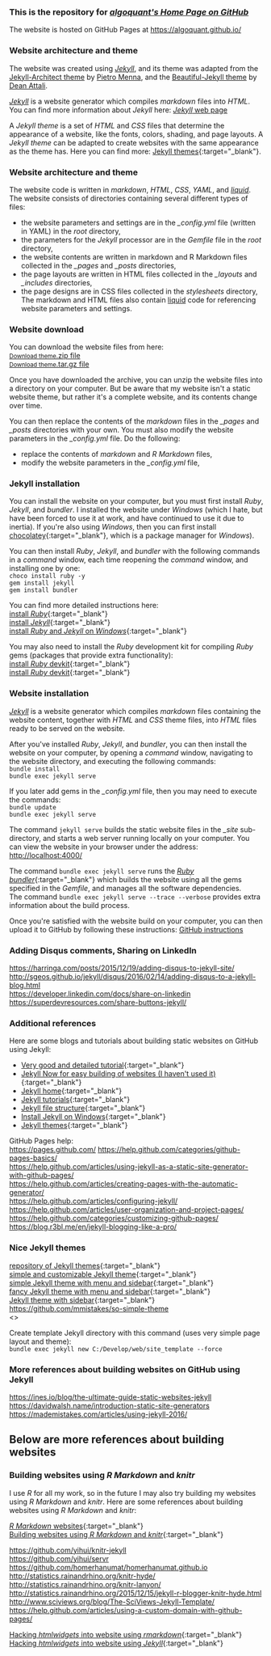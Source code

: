### This is the repository for <a href="https://algoquant.github.io/" title="algoquant's Home Page on GitHub" target="_blank"> *algoquant's Home Page on GitHub* </a>

The website is hosted on GitHub Pages at <a href="https://algoquant.github.io/" title="algoquant's Home Page on GitHub" target="_blank"> https://algoquant.github.io/ </a>

### Website architecture and theme

The website was created using [*Jekyll*](http://jekyllrb.com), and its theme was adapted from the 
<a href="https://github.com/pietromenna/jekyll-architect-theme" target="_blank"> Jekyll-Architect theme</a> 
by 
<a href="https://github.com/pietromenna" target="_blank"> Pietro Menna</a>, 
and the 
<a href="https://github.com/daattali/beautiful-jekyll" target="_blank"> Beautiful-Jekyll theme</a> 
by 
<a href="https://github.com/daattali" target="_blank"> Dean Attali</a>.

[*Jekyll*](http://jekyllrb.com) is a website generator which compiles *markdown* files into *HTML*.  You can find more information about *Jekyll* here: [*Jekyll* web page](http://jekyllrb.com)

A *Jekyll theme* is a set of *HTML* and *CSS* files that determine the appearance of a website, like the fonts, colors, shading, and page layouts.  A *Jekyll theme* can be adapted to create websites with the same appearance as the theme has.  Here you can find more: [Jekyll themes](http://jekyll.tips/templates/){:target="_blank"}.  


### Website architecture and theme

The website code is written in *markdown*, *HTML*, *CSS*, *YAML*, and [*liquid*](https://shopify.github.io/liquid/).  The website consists of directories containing several different types of files:

* the website parameters and settings are in the *\_config.yml* file (written in YAML) in the *root* directory,  
* the parameters for the *Jekyll* processor are in the *Gemfile* file in the *root* directory,  
* the website contents are written in markdown and R Markdown files collected in the *\_pages* and *\_posts* directories,  
* the page layouts are written in HTML files collected in the *\_layouts* and *\_includes* directories,  
* the page designs are in CSS files collected in the *stylesheets* directory,  
The markdown and HTML files also contain [liquid](https://shopify.github.io/liquid/) code for referencing website parameters and settings.  


### Website download

You can download the website files from here:  
<a href="https://github.com/algoquant/algoquant.github.io/archive/master.zip" class="button">
  <small>Download theme</small>.zip file</a>  
<a href="https://github.com/algoquant/algoquant.github.io/archive/master.tar.gz" class="button">
  <small>Download theme</small>.tar.gz file</a>

Once you have downloaded the archive, you can unzip the website files into a directory on your computer.  But be aware that my website isn't a static website theme, but rather it's a complete website, and its contents change over time.

You can then replace the contents of the *markdown* files in the *\_pages* and *\_posts* directories with your own.  You must also modify the website parameters in the *\_config.yml* file.  Do the following:

* replace the contents of *markdown* and *R Markdown* files,  
* modify the website parameters in the *\_config.yml* file,  


### Jekyll installation

You can install the website on your computer, but you must first install *Ruby*, *Jekyll*, and *bundler*.  I installed the website under *Windows* (which I hate, but have been forced to use it at work, and have continued to use it due to inertia).  If you're also using *Windows*, then you can first install [chocolatey](https://chocolatey.org/){:target="_blank"}, which is a package manager for *Windows*).  

You can then install *Ruby*, *Jekyll*, and *bundler* with the following commands in a *command* window, each time reopening the *command* window, and installing one by one:  
`choco install ruby -y`  
`gem install jekyll`  
`gem install bundler`  

You can find more detailed instructions here:  
[install *Ruby*](https://www.ruby-lang.org/en/downloads/){:target="_blank"}  
[install *Jekyll*](https://help.github.com/articles/setting-up-your-github-pages-site-locally-with-jekyll/){:target="_blank"}  
[install *Ruby* and *Jekyll* on *Windows*](http://jwillmer.de/blog/tutorial/how-to-install-jekyll-and-pages-gem-on-windows-10-x46){:target="_blank"}

You may also need to install the *Ruby* development kit for compiling *Ruby* gems (packages that provide extra functionality):  
[install *Ruby* devkit](https://jekyllrb.com/docs/installation/){:target="_blank"}  
[install *Ruby* devkit](https://github.com/oneclick/rubyinstaller/wiki/Development-Kit){:target="_blank"}  


### Website installation

[*Jekyll*](http://jekyllrb.com) is a website generator which compiles *markdown* files containing the website content, together with *HTML* and *CSS* theme files, into *HTML* files ready to be served on the website.  

After you've installed *Ruby*, *Jekyll*, and *bundler*, you can then install the website on your computer, by opening a *command* window, navigating to the website directory, and executing the following commands:  
`bundle install`  
`bundle exec jekyll serve`

If you later add gems in the *\_config.yml* file, then you may need to execute the commands:  
`bundle update`  
`bundle exec jekyll serve`

The command `jekyll serve` builds the static website files in the *\_site* sub-directory, and starts a web server running locally on your computer.  You can view the website in your browser under the address:  
<a href="http://localhost:4000/" title="website on your computer" target="_blank"> http://localhost:4000/ </a>

The command `bundle exec jekyll serve` runs the [*Ruby bundler*](http://bundler.io/){:target="_blank"} which builds the website using all the gems specified in the *Gemfile*, and manages all the software dependencies.  
The command `bundle exec jekyll serve --trace --verbose` provides extra information about the build process. 

Once you're satisfied with the website build on your computer, you can then upload it to GitHub by following these instructions: [GitHub instructions](https://help.github.com/articles/using-jekyll-as-a-static-site-generator-with-github-pages/)


### Adding Disqus comments, Sharing on LinkedIn

<https://harringa.com/posts/2015/12/19/adding-disqus-to-jekyll-site/>  
<http://sgeos.github.io/jekyll/disqus/2016/02/14/adding-disqus-to-a-jekyll-blog.html>  
<https://developer.linkedin.com/docs/share-on-linkedin>  
<https://superdevresources.com/share-buttons-jekyll/>  


### Additional references

Here are some blogs and tutorials about building static websites on GitHub using Jekyll: 

* [Very good and detailed tutorial](http://literaturegeek.com/2016/04/20/building-static-website-with-jekyll-github-pages){:target="_blank"}  
* [Jekyll Now for easy building of websites (I haven't used it)](https://www.smashingmagazine.com/2014/08/build-blog-jekyll-github-pages/){:target="_blank"}  
* [Jekyll home](http://jekyllrb.com/docs/home/){:target="_blank"}  
* [Jekyll tutorials](http://jekyll.tips/){:target="_blank"}  
* [Jekyll file structure](http://jekyll.tips/jekyll-casts/jekyll-file-structure/){:target="_blank"}  
* [Install Jekyll on Windows](http://jekyll.tips/jekyll-casts/install-jekyll-on-windows/){:target="_blank"}  
* [Jekyll themes](http://jekyll.tips/templates/){:target="_blank"}  

GitHub Pages help:  
<https://pages.github.com/>
<https://help.github.com/categories/github-pages-basics/>  
<https://help.github.com/articles/using-jekyll-as-a-static-site-generator-with-github-pages/>  
<https://help.github.com/articles/creating-pages-with-the-automatic-generator/>  
<https://help.github.com/articles/configuring-jekyll/>  
<https://help.github.com/articles/user-organization-and-project-pages/>  
<https://help.github.com/categories/customizing-github-pages/>  
<https://blog.r3bl.me/en/jekyll-blogging-like-a-pro/>  


### Nice Jekyll themes

[repository of Jekyll themes](https://github.com/jekyll/jekyll/wiki/Themes){:target="_blank"}  
[simple and customizable Jekyll theme](https://github.com/mmistakes/skinny-bones-jekyll){:target="_blank"}  
[simple Jekyll theme with menu and sidebar](https://github.com/scotte/jekyll-clean){:target="_blank"}  
[fancy Jekyll theme with menu and sidebar](https://github.com/tomjohnson1492/documentation-theme-jekyll){:target="_blank"}  
[Jekyll theme with sidebar](https://github.com/JustusAdam/justusadam.github.io){:target="_blank"}  
<https://github.com/mmistakes/so-simple-theme>  
<>  

Create template Jekyll directory with this command (uses very simple page layout and theme):  
`bundle exec jekyll new C:/Develop/web/site_template --force`


### More references about building websites on GitHub using Jekyll

<https://ines.io/blog/the-ultimate-guide-static-websites-jekyll>  
<https://davidwalsh.name/introduction-static-site-generators>  
<https://mademistakes.com/articles/using-jekyll-2016/>  


## Below are more references about building websites

### Building websites using *R Markdown* and *knitr*

I use *R* for all my work, so in the future I may also try building my websites using *R Markdown* and *knitr*.  Here are some references about building websites using *R Markdown* and *knitr*:

[*R Markdown* websites](https://rmarkdown.rstudio.com/rmarkdown_websites.html){:target="_blank"}  
[Building websites using *R Markdown* and *knitr*](https://brendanrocks.com/blogging-with-rmarkdown-knitr-jekyll/){:target="_blank"}  

<https://github.com/yihui/knitr-jekyll>  
<https://github.com/yihui/servr>  
<https://github.com/homerhanumat/homerhanumat.github.io>  
<http://statistics.rainandrhino.org/knitr-hyde/>  
<http://statistics.rainandrhino.org/knitr-lanyon/>  
<http://statistics.rainandrhino.org/2015/12/15/jekyll-r-blogger-knitr-hyde.html>  
<http://www.sciviews.org/blog/The-SciViews-Jekyll-Template/>  
<https://help.github.com/articles/using-a-custom-domain-with-github-pages/>  

[Hacking *htmlwidgets* into website using *rmarkdown*](https://brendanrocks.com/htmlwidgets-knitr-jekyll/){:target="_blank"}  
[Hacking *htmlwidgets* into website using *Jekyll*](http://benjcunningham.org/2016/06/13/hacking-together-htmlwidgets-for-jekyll.html){:target="_blank"}  

